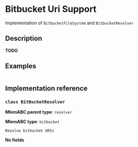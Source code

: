 # Bitbucket Uri Support

Implementation of `BitbucketFileSystem` and `BitbucketResolver`

## Description

**TODO**

## Examples

```python

```

## Implementation reference

### `class BitBucketResolver`

**MlemABC parent type**: `resolver`

**MlemABC type**: `bitbucket`

    Resolve bitbucket URIs

**No fields**
